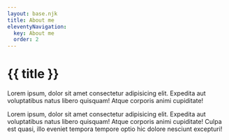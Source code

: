 ```yaml
---
layout: base.njk
title: About me
eleventyNavigation:
  key: About me
  order: 2
---
```


# {{ title }}

Lorem ipsum, dolor sit amet consectetur adipisicing elit. Expedita aut voluptatibus natus libero quisquam! Atque corporis animi cupiditate!

Lorem ipsum, dolor sit amet consectetur adipisicing elit. Expedita aut voluptatibus natus libero quisquam! Atque corporis animi cupiditate! Culpa est quasi, illo eveniet tempora tempore optio hic dolore nesciunt excepturi!
